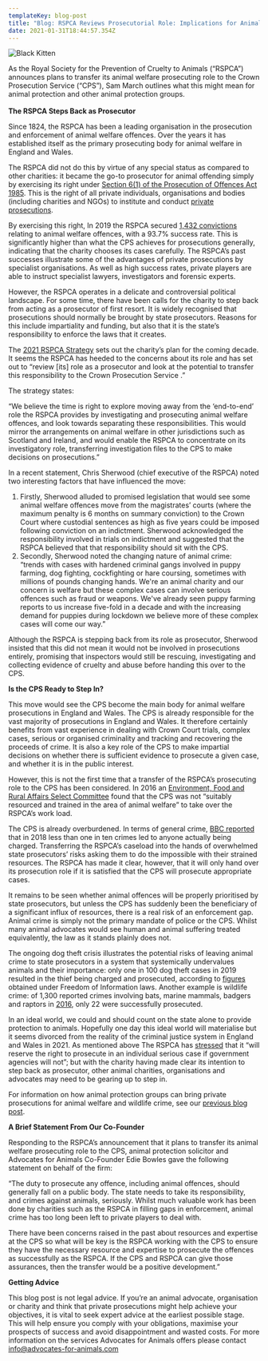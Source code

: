 ```yaml
---
templateKey: blog-post
title: "Blog: RSPCA Reviews Prosecutorial Role: Implications for Animal Protection"
date: 2021-01-31T18:44:57.354Z
---
```

![Black Kitten ](/img/cat.jpg)

As the Royal Society for the Prevention of Cruelty to Animals (“RSPCA”) announces plans to transfer its animal welfare prosecuting role to the Crown Prosecution Service (“CPS”), Sam March outlines what this might mean for animal protection and other animal protection groups.\
\
**The RSPCA Steps Back as Prosecutor**

Since 1824, the RSPCA has been a leading organisation in the prosecution and enforcement of animal welfare offences. Over the years it has established itself as the primary prosecuting body for animal welfare in England and Wales.

The RSPCA did not do this by virtue of any special status as compared to other charities: it became the go-to prosecutor for animal offending simply by exercising its right under [Section 6(1) of the Prosecution of Offences Act 1985](http://www.legislation.gov.uk/ukpga/1985/23). This is the right of all private individuals, organisations and bodies (including charities and NGOs) to institute and conduct [private prosecutions](https://advocates-for-animals.com/blog/305).

By exercising this right, In 2019 the RSPCA secured [1,432 convictions](https://www.rspca.org.uk/whatwedo/endcruelty/prosecution) relating to animal welfare offences, with a 93.7% success rate. This is significantly higher than what the CPS achieves for prosecutions generally, indicating that the charity chooses its cases carefully. The RSPCA’s past successes illustrate some of the advantages of private prosecutions by specialist organisations. As well as high success rates, private players are able to instruct specialist lawyers, investigators and forensic experts.

However, the RSPCA operates in a delicate and controversial political landscape. For some time, there have been calls for the charity to step back from acting as a prosecutor of first resort. It is widely recognised that prosecutions should normally be brought by state prosecutors. Reasons for this include impartiality and funding, but also that it is the state’s responsibility to enforce the laws that it creates.

The [2021 RSPCA Strategy](https://www.rspca.org.uk/documents/1494939/7712578/2021StrategySummary.pdf/b543ff91-a916-799a-0460-a75f399dabd7?t=1611759739247) sets out the charity’s plan for the coming decade. It seems the RSPCA has heeded to the concerns about its role and has set out to “review \[its] role as a prosecutor and look at the potential to transfer this responsibility to the Crown Prosecution Service .”

The strategy states:

“We believe the time is right to explore moving away from the ‘end-to-end’ role the RSPCA provides by investigating and prosecuting animal welfare offences, and look towards separating these responsibilities. This would mirror the arrangements on animal welfare in other jurisdictions such as Scotland and Ireland, and would enable the RSPCA to concentrate on its investigatory role, transferring investigation files to the CPS to make decisions on prosecutions.”

In a recent statement, Chris Sherwood (chief executive of the RSPCA) noted two interesting factors that have influenced the move:

1. Firstly, Sherwood alluded to promised legislation that would see some animal welfare offences move from the magistrates’ courts (where the maximum penalty is 6 months on summary conviction) to the Crown Court where custodial sentences as high as five years could be imposed following conviction on an indictment. Sherwood acknowledged the responsibility involved in trials on indictment and suggested that the RSPCA believed that that responsibility should sit with the CPS.
2. Secondly, Sherwood noted the changing nature of animal crime:\
   “trends with cases with hardened criminal gangs involved in puppy farming, dog fighting, cockfighting or hare coursing, sometimes with millions of pounds changing hands. We're an animal charity and our concern is welfare but these complex cases can involve serious offences such as fraud or weapons. We've already seen puppy farming reports to us increase five-fold in a decade and with the increasing demand for puppies during lockdown we believe more of these complex cases will come our way.”

Although the RSPCA is stepping back from its role as prosecutor, Sherwood insisted that this did not mean it would not be involved in prosecutions entirely, promising that inspectors would still be rescuing, investigating and collecting evidence of cruelty and abuse before handing this over to the CPS.

**Is the CPS Ready to Step In?**

This move would see the CPS become the main body for animal welfare prosecutions in England and Wales. The CPS is already responsible for the vast majority of prosecutions in England and Wales. It therefore certainly benefits from vast experience in dealing with Crown Court trials, complex cases, serious or organised criminality and tracking and recovering the proceeds of crime. It is also a key role of the CPS to make impartial decisions on whether there is sufficient evidence to prosecute a given case, and whether it is in the public interest.

However, this is not the first time that a transfer of the RSPCA’s prosecuting role to the CPS has been considered. In 2016 an [Environment, Food and Rural Affairs Select Committee](https://publications.parliament.uk/pa/cm201617/cmselect/cmenvfru/117/11711.htm) found that the CPS was not “suitably resourced and trained in the area of animal welfare” to take over the RSPCA’s work load.

The CPS is already overburdened. In terms of general crime, [BBC reported](https://www.bbc.co.uk/news/uk-44884113) that in 2018 less than one in ten crimes led to anyone actually being charged. Transferring the RSPCA’s caseload into the hands of overwhelmed state prosecutors’ risks asking them to do the impossible with their strained resources. The RSPCA has made it clear, however, that it will only hand over its prosecution role if it is satisfied that the CPS will prosecute appropriate cases.

It remains to be seen whether animal offences will be properly prioritised by state prosecutors, but unless the CPS has suddenly been the beneficiary of a significant influx of resources, there is a real risk of an enforcement gap. Animal crime is simply not the primary mandate of police or the CPS. Whilst many animal advocates would see human and animal suffering treated equivalently, the law as it stands plainly does not.

The ongoing dog theft crisis illustrates the potential risks of leaving animal crime to state prosecutors in a system that systemically undervalues animals and their importance: only one in 100 dog theft cases in 2019 resulted in the thief being charged and prosecuted, according to [figures](https://www.telegraph.co.uk/news/2019/10/16/dog-thieves-not-pursued-police-500-rule-leaves-pets-languishing/) obtained under Freedom of Information laws. Another example is wildlife crime: of 1,300 reported crimes involving bats, marine mammals, badgers and raptors in [2016](https://www.thetimes.co.uk/article/criminals-getting-away-with-attacks-on-wildlife-frxjqbmpp), only 22 were successfully prosecuted.

In an ideal world, we could and should count on the state alone to provide protection to animals. Hopefully one day this ideal world will materialise but it seems divorced from the reality of the criminal justice system in England and Wales in 2021. As mentioned above The RSPCA has [stressed](https://www.rspca.org.uk/documents/1494939/7712578/2021StrategyFull+%281%29.pdf/bc0e7f41-7db0-6398-63bd-492d987d6f12?t=1611829395766) that it “will reserve the right to prosecute in an individual serious case if government agencies will not”; but with the charity having made clear its intention to step back as prosecutor, other animal charities, organisations and advocates may need to be gearing up to step in.

For information on how animal protection groups can bring private prosecutions for animal welfare and wildlife crime, see our [previous blog post](https://advocates-for-animals.com/blog/305).

**A Brief Statement From Our Co-Founder**

Responding to the RSPCA’s announcement that it plans to transfer its animal welfare prosecuting role to the CPS, animal protection solicitor and Advocates for Animals Co-Founder Edie Bowles gave the following statement on behalf of the firm:

“The duty to prosecute any offence, including animal offences, should generally fall on a public body. The state needs to take its responsibility, and crimes against animals, seriously. Whilst much valuable work has been done by charities such as the RSPCA in filling gaps in enforcement, animal crime has too long been left to private players to deal with.

There have been concerns raised in the past about resources and expertise at the CPS so what will be key is the RSPCA working with the CPS to ensure they have the necessary resource and expertise to prosecute the offences as successfully as the RSPCA. If the CPS and RSPCA can give those assurances, then the transfer would be a positive development.”

**Getting Advice**

This blog post is not legal advice. If you’re an animal advocate, organisation or charity and think that private prosecutions might help achieve your objectives, it is vital to seek expert advice at the earliest possible stage. This will help ensure you comply with your obligations, maximise your prospects of success and avoid disappointment and wasted costs. For more information on the services Advocates for Animals offers please contact [info@advocates-for-animals.com](mailto:info@advocates-for-animals.com)